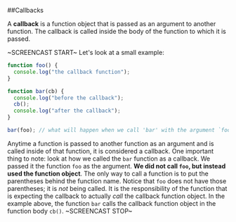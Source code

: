 ##Callbacks

A **callback** is a function object that is passed as an argument to another function. The callback is called inside the body of the function to which it is passed.

~SCREENCAST START~
Let's look at a small example:

```js
function foo() {
  console.log("the callback function");
}

function bar(cb) {
  console.log("before the callback");
  cb();
  console.log("after the callback");
}

bar(foo); // what will happen when we call 'bar' with the argument `foo`?
```

Anytime a function is passed to another function as an argument and is called inside of that function, it is considered a callback. One important thing to note: look at how we called the `bar` function as a callback. We passed it the function `foo` as the argument. **We did not call `foo`, but instead used the function object**. The only way to call a function is to put the parentheses behind the function name. Notice that `foo` does not have those parentheses; it is *not* being called. It is the responsibility of the function that is expecting the callback to actually *call* the callback function object. In the example above, the function `bar` calls the callback function object in the function body `cb()`.
~SCREENCAST STOP~

